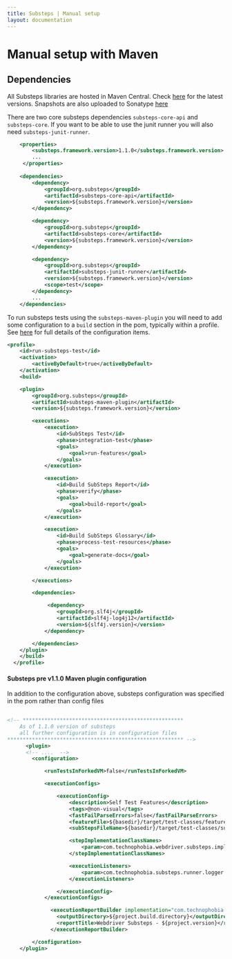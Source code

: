 ```yaml
---
title: Substeps | Manual setup
layout: documentation
---
```


Manual setup with Maven
=======================

## Dependencies

All Substeps libraries are hosted in Maven Central.  Check <a href="http://search.maven.org/#search|ga|1|org.substeps">here</a> for the latest versions.  Snapshots are also uploaded to Sonatype [here](https://oss.sonatype.org/content/repositories/snapshots/org/substeps/)

There are two core substeps dependencies `substeps-core-api` and `substeps-core`.  If you want to be able to use the junit runner you will also need `substeps-junit-runner`.

``` xml
	<properties>
        <substeps.framework.version>1.1.0</substeps.framework.version>
        ...
     </properties>
        
	<dependencies>
		<dependency>
			<groupId>org.substeps</groupId>
			<artifactId>substeps-core-api</artifactId>
			<version>${substeps.framework.version}</version>
		</dependency>

		<dependency>
			<groupId>org.substeps</groupId>
			<artifactId>substeps-core</artifactId>
			<version>${substeps.framework.version}</version>
		</dependency>

		<dependency>
			<groupId>org.substeps</groupId>
			<artifactId>substeps-junit-runner</artifactId>
			<version>${substeps.framework.version}</version>
			<scope>test</scope>
		</dependency>
        ...
    </dependencies>    
```


To run substeps tests using the `substeps-maven-plugin` you will need to add some configuration to a `build` section in the pom, typically within a profile. See [here](../running#general-settings) for full details of the configuration items.

``` xml
<profile>
    <id>run-substeps-test</id>
    <activation>
        <activeByDefault>true</activeByDefault>
    </activation>
    <build>

    <plugin>
        <groupId>org.substeps</groupId>
        <artifactId>substeps-maven-plugin</artifactId>
        <version>${substeps.framework.version}</version>

        <executions>
            <execution>
                <id>SubSteps Test</id>
                <phase>integration-test</phase>
                <goals>
                    <goal>run-features</goal>
                </goals>
            </execution>

            <execution>
                <id>Build SubSteps Report</id>
                <phase>verify</phase>
                <goals>
                    <goal>build-report</goal>
                </goals>
            </execution>

            <execution>
                <id>Build SubSteps Glossary</id>
                <phase>process-test-resources</phase>
                <goals>
                    <goal>generate-docs</goal>
                </goals>
            </execution>

        </executions>

        <dependencies>

             <dependency>
                <groupId>org.slf4j</groupId>
                <artifactId>slf4j-log4j12</artifactId>
                <version>${slf4j.version}</version>
            </dependency>

        </dependencies>
    </plugin>
    </build>
  </profile>
```

#### Substeps pre v1.1.0 Maven plugin configuration

In addition to the configuration above, substeps configuration was specified in the pom rather than config files

```xml
 
<!-- ****************************************************
    As of 1.1.0 version of substeps 
    all further configuration is in configuration files 
********************************************************* -->
      <plugin>
      <!-- ....  -->
        <configuration>

            <runTestsInForkedVM>false</runTestsInForkedVM>

            <executionConfigs>

                <executionConfig>
                    <description>Self Test Features</description>
                    <tags>@non-visual</tags>
                    <fastFailParseErrors>false</fastFailParseErrors>
                    <featureFile>${basedir}/target/test-classes/features</featureFile>
                    <subStepsFileName>${basedir}/target/test-classes/substeps</subStepsFileName>

                    <stepImplementationClassNames>
                        <param>com.technophobia.webdriver.substeps.impl.BaseWebdriverSubStepImplementations</param>
                    </stepImplementationClassNames>

                    <executionListeners>
                        <param>com.technophobia.substeps.runner.logger.StepExecutionLogger</param>
                    </executionListeners>

                </executionConfig>
            </executionConfigs>

              <executionReportBuilder implementation="com.technophobia.substeps.report.DefaultExecutionReportBuilder">
                <outputDirectory>${project.build.directory}</outputDirectory>
                <reportTitle>Webdriver Substeps - ${project.version}</reportTitle>
              </executionReportBuilder>

        </configuration> 
    </plugin>
```